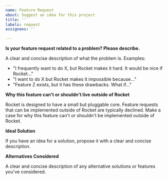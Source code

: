```yaml
---
name: Feature Request
about: Suggest an idea for this project
title: ''
labels: request
assignees: ''

---
```


**Is your feature request related to a problem? Please describe.**

A clear and concise description of what the problem is. Examples:

- "I frequently want to do X, but Rocket makes it hard. It would be nice if Rocket..."
- "I want to do X but Rocket makes it impossible because..."
- "Feature Z exists, but it has these drawbacks. What if..."

**Why this feature can't or shouldn't live outside of Rocket**

Rocket is designed to have a small but pluggable core. Feature requests that can be implemented outside of Rocket are typically declined. Make a case for why this feature can't or shouldn't be implemented outside of Rocket.

**Ideal Solution**

If you have an idea for a solution, propose it with a clear and concise description.

**Alternatives Considered**

A clear and concise description of any alternative solutions or features you've considered.
